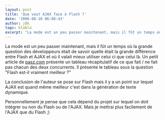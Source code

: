 ```yaml
---
layout: post
title: 'Que vaut AJAX face à Flash ?'
date: '2006-08-10 06:08:43'
author: j0k
tags: blabla
excerpt: "La mode est un peu passer maintenant, mais il fût un temps où la grande question des développeurs était de savoir quelle était la grande différence entre Flash et AJAX et où il valait mieux utiliser celui ci que celui là.     \nUn petit article de [pasz.com](http://www.pasz.com/articles/FlashVsAjax.html) présente un tableau récapitulatif de ce que fait / ne      …"
---
```


La mode est un peu passer maintenant, mais il fût un temps où la grande question des développeurs était de savoir quelle était la grande différence entre Flash et AJAX et où il valait mieux utiliser celui ci que celui là.
Un petit article de [pasz.com](http://www.pasz.com/articles/FlashVsAjax.html) présente un tableau récapitulatif de ce que fait / ne fait pas chacun des deux concurrents. Il présente le tableau sous la question &quot;Flash est-il vraiment meilleur ?&quot;

La conclusion de l'auteur se pose sur Flash mais il y a un point sur lequel AJAX est quand même meilleur c'est dans la génération de texte dynamique.

Personnellement je pense que cela dépend du projet sur lequel on doit intégrer ou non du Flash ou de l'AJAX. Mais je mettrai plus facilement de l'AJAX que du Flash ;)
